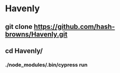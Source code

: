# Havenly
## git clone https://github.com/hash-browns/Havenly.git
## cd Havenly/
### ./node_modules/.bin/cypress run



